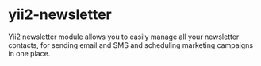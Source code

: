 # yii2-newsletter
Yii2 newsletter module allows you to easily manage all your newsletter contacts, for sending email and SMS and scheduling marketing campaigns in one place.
